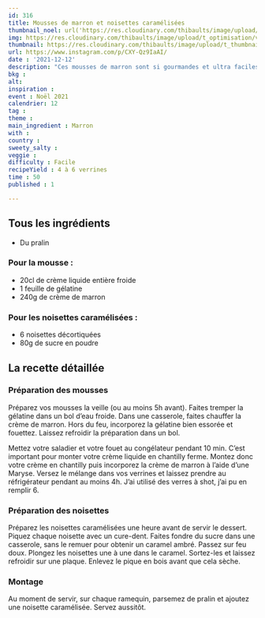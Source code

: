 ```yaml
---
id: 316
title: Mousses de marron et noisettes caramélisées
thumbnail_noel: url('https://res.cloudinary.com/thibaults/image/upload/t_carre/v1639329212/Recipes/20211212_mousse_creme_de_marron_noisette.jpg')
img: https://res.cloudinary.com/thibaults/image/upload/t_optimisation/v1639329212/Recipes/20211212_mousse_creme_de_marron_noisette.jpg
thumbnail: https://res.cloudinary.com/thibaults/image/upload/t_thumbnail_josie/v1639329212/Recipes/20211212_mousse_creme_de_marron_noisette.jpg
url: https://www.instagram.com/p/CXY-Qz9IaAI/
date : '2021-12-12'
description: "Ces mousses de marron sont si gourmandes et ultra faciles à faire ! Retournez en enfance avec ce dessert au goût des maronsui's !"
bkg : 
alt: 
inspiration : 
event : Noël 2021
calendrier: 12
tag : 
theme :
main_ingredient : Marron
with : 
country : 
sweety_salty : 
veggie : 
difficulty : Facile
recipeYield : 4 à 6 verrines
time : 50
published : 1

---
```

## Tous les ingrédients
 - Du pralin

### Pour la mousse :
 - 20cl de crème liquide entière froide
 - 1 feuille de gélatine
 - 240g de crème de marron

### Pour les noisettes caramélisées :
 - 6 noisettes décortiquées
 - 80g de sucre en poudre

## La recette détaillée
### Préparation des mousses 
Préparez vos mousses la veille (ou au moins 5h avant). Faites tremper la gélatine dans un bol d’eau froide. Dans une casserole, faites chauffer la crème de marron. Hors du feu, incorporez la gélatine bien essorée et fouettez. Laissez refroidir la préparation dans un bol.

Mettez votre saladier et votre fouet au congélateur pendant 10 min. C’est important pour monter votre crème liquide en chantilly ferme. Montez donc votre crème en chantilly puis incorporez la crème de marron à l’aide d’une Maryse. Versez le mélange dans vos verrines et laissez prendre au réfrigérateur pendant au moins 4h. J’ai utilisé des verres à shot, j’ai pu en remplir 6.

### Préparation des noisettes
Préparez les noisettes caramélisées une heure avant de servir le dessert. Piquez chaque noisette avec un cure-dent. Faites fondre du sucre dans une casserole, sans le remuer pour obtenir un caramel ambré. Passez sur feu doux. Plongez les noisettes une à une dans le caramel. Sortez-les et laissez refroidir sur une plaque. Enlevez le pique en bois avant que cela sèche.

### Montage
Au moment de servir, sur chaque ramequin, parsemez de pralin et ajoutez une noisette caramélisée. Servez aussitôt.
